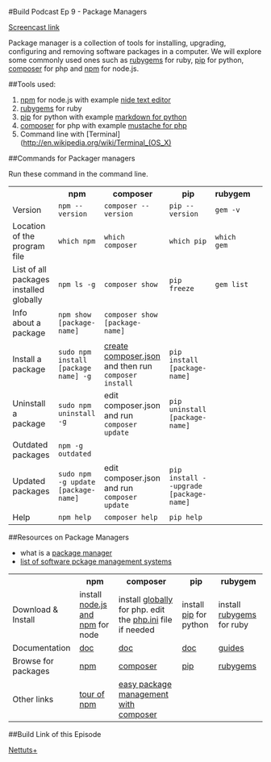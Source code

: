 #Build Podcast Ep 9 - Package Managers

[Screencast link ](http://build-podcast.com/package-managers/)

Package manager is a collection of tools for installing, upgrading, configuring and removing software packages in a computer. We will explore some commonly used ones such as [rubygems](http://rubygems.org/) for ruby, [pip](http://pypi.python.org/pypi/pip/) for python, [composer](http://getcomposer.org/) for php and [npm](http://npmjs.org/) for node.js.


##Tools used:

1. [npm](http://npmjs.org/) for node.js with example [nide text editor](http://coreh.github.com/nide/)
1. [rubygems](http://rubygems.org/) for ruby
1. [pip](http://pypi.python.org/pypi/pip/) for python with example [markdown for python](http://packages.python.org/Markdown/install.html)
1. [composer](http://getcomposer.org/) for php with example [mustache for php](https://github.com/bobthecow/mustache.php)
2. Command line with [Terminal](http://en.wikipedia.org/wiki/Terminal_(OS_X)

##Commands for Packager managers

Run these command in the command line.

<table>
	<tr>
		<th></th>
		<th>npm</th>
		<th>composer</th>
		<th>pip</th>
		<th>rubygem</th>
	</tr>
	<tr>
		<td>Version</td>
		<td><code>npm --version</code></td>
		<td><code>composer --version</code></td>
		<td><code>pip --version</code></td>
		<td><code>gem -v</code></td>
	</tr>
	<tr>
		<td>Location of the program file</td>
		<td><code>which npm</code></td>
		<td><code>which composer</code></td>
		<td><code>which pip</code></td>
		<td><code>which gem</code></td>
	</tr>
	<tr>
		<td>List of all packages installed globally</td>
		<td><code>npm ls -g</code></td>
		<td><code>composer show</code></td>
		<td><code>pip freeze</code></td>
		<td><code>gem list</code></td>
	</tr>
	<tr>
		<td>Info about a package</td>
		<td><code>npm show [package-name]</code></td>
		<td><code>composer show [package-name]</code></td>
		<td><code></code></td>
		<td><code></code></td>
		<td><code></code></td>
	</tr>
	<tr>
		<td>Install a package</td>
		<td><code>sudo npm install [package name] -g</code></td>
		<td><a href="http://getcomposer.org/doc/00-intro.md#declaring-dependencies">create composer.json</a> and then run <code>composer install</code></td>
		<td><code>pip install [package-name]</code></td>
		<td><code></code></td>
	</tr>
	<tr>
		<td>Uninstall a package</td>
		<td><code>sudo npm uninstall <package name> -g</code></td>
		<td>edit composer.json and run <code>composer update</code></td>
		<td><code>pip uninstall [package-name]</code></td>
		<td><code></code></td>
	</tr>
	<tr>
		<td>Outdated packages</td>
		<td><code>npm -g outdated</code></td>
		<td><code></code></td>
		<td><code></code></td>
		<td><code></code></td>
	</tr>
	<tr>
		<td>Updated packages</td>
		<td><code>sudo npm -g update [package-name]</code></td>
		<td>edit composer.json and run <code>composer update</code></td>
		<td><code>pip install --upgrade [package-name]</code></td>
		<td><code></code></td>
	</tr>
	<tr>
		<td>Help</td>
		<td><code>npm help</td>
		<td><code>composer help</code></td>
		<td><code>pip help</code></td>
		<td><code></code></td>
	</tr>
</table>

##Resources on Package Managers

- what is a [package manager](http://en.wikipedia.org/wiki/Package_manager)
- [list of software pckage management systems](http://en.wikipedia.org/wiki/List_of_software_package_management_systems)

<table>
	<tr>
		<th></th>
		<th>npm</th>
		<th>composer</th>
		<th>pip</th>
		<th>rubygem</th>
	</tr>
	<tr>
		<td>Download & Install</td>
		<td>install <a href="http://nodejs.org/#download">node.js and npm</a> for node</td>
		<td>install <a href="https://github.com/composer/composer#global-installation-of-composer-manual">globally</a> for php. edit the <a href="http://stackoverflow.com/questions/9343151/where-is-php-ini-in-mac-os-x-lion-thought-it-was-in-usr-local-php5-lib">php.ini</a> file if needed</td>
		<td>install <a href="http://pypi.python.org/pypi/pip/#downloads">pip</a> for python</td>
		<td>install <a href="http://rubygems.org/pages/download/">rubygems</a> for ruby</td>
	</tr>
	<tr>
		<td>Documentation</td>
		<td><a href="https://npmjs.org/doc/">doc</a></td>
		<td><a href="http://getcomposer.org/doc/">doc</a></td>
		<td><a href="http://pypi.python.org/pypi/pip/">doc</a></td>
		<td><a href="http://guides.rubygems.org/">guides</a></td>
	</tr>
	<tr>
		<td>Browse for packages</td>
		<td><a href="http://nodejs.org/api/">npm</a></td>
		<td><a href="http://packagist.org/packages/">composer</a></td>
		<td><a href="http://pypi.python.org/pypi?%3Aaction=index">pip</a></td>
		<td><a href="http://rubygems.org/gems">rubygems</a></td>
	</tr>
	<tr>
		<td>Other links</td>
		<td><a href="http://tobyho.com/2012/02/09/tour-of-npm/">tour of npm</a></td>
		<td><a href="http://net.tutsplus.com/tutorials/php/easy-package-management-with-composer/">easy package management with composer</a></td>
		<td></td>
		<td></td>
	</tr>
</table>


##Build Link of this Episode

[Nettuts+](#)